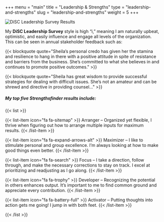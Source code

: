 +++
menu = "main"
title = "Leadership & Strengths"
type = "leadership-and-strengths"
slug = "leadership-and-strengths"
weight = 5
+++

![DiSC Leadership Survey Results](https://www.sheilacallaham.com/wp-content/uploads/2018/03/Sheila-Callaham-DISC-Results-Influencer-300x265.png)

My **DiSC Leadership Survey** style is high “i,” meaning I am naturally upbeat, optimistic, and easily influence and engage all levels of the organization. This can be seen in annual stakeholder feedback such as:

{{< blockquote quote="Sheila’s personal credo has given her the stamina and resilience to hang in there with a positive attitude in spite of resistance and barriers from the business. She’s committed to what she believes in and continues to promote positive outcomes." >}}

{{< blockquote quote="Sheila has great wisdom to provide successful strategies for dealing with difficult issues. She’s not an amateur and can be shrewd and directive in providing counsel…" >}}

##### My top five **Strengthsfinder results** include:

{{< list >}}

{{< list-item icon="fa fa-sitemap" >}}
Arranger – Organized yet flexible, I thrive when figuring out how to arrange multiple inputs for maximum results.
{{< /list-item >}}

{{< list-item icon="fa fa-expand-arrows-alt" >}}
Maximizer – I like to stimulate personal and group excellence. I’m always looking at how to make good things even better.
{{< /list-item >}}

{{< list-item icon="fa fa-search" >}}
Focus – I take a direction, follow through, and make the necessary corrections to stay on track. I excel at prioritizing and readjusting as I go along.
{{< /list-item >}}

{{< list-item icon="fa fa-trophy" >}}
Developer – Recognizing the potential in others enhances output. It’s important to me to find common ground and appreciate every contribution.
{{< /list-item >}}

{{< list-item icon="fa fa-battery-full" >}}
Activator – Putting thoughts into action gets me going! I jump in with both feet.
{{< /list-item >}}

{{< /list >}}




